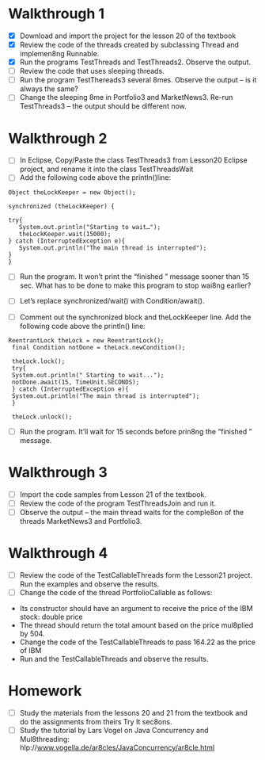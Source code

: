 # Walkthrough	1
- [x] Download	and	import	the	project	for	the	lesson	20	of	the	textbook
- [x] Review		the	code	of	the	threads	created	by	subclassing Thread
  and	implemen8ng	Runnable.
- [x] Run	the	programs	TestThreads and	TestThreads2.	Observe
  the	output.
- [ ] Review	the	code	that	uses	sleeping	threads.
- [ ] Run	the	program	TestThereads3	several	8mes.	Observe	the	output
  –	is	it	always	the	same?
- [ ] Change	the	sleeping	8me	in	Portfolio3	and	MarketNews3.
  Re-run	TestThreads3	–	the	output	should	be	different	now.

# Walkthrough	2
- [ ] In	Eclipse,	Copy/Paste	the	class	TestThreads3	from	Lesson20	Eclipse
  project,		and	rename	it	into	the	class	TestThreadsWait
- [ ] Add	the	following	code		above	the	println()line:

 ```
 Object theLockKeeper = new Object();

 synchronized (theLockKeeper) {
 
 try{
    System.out.println("Starting to wait…");
    theLockKeeper.wait(15000);
 } catch (InterruptedException e){
    System.out.println("The main thread is interrupted");
 }
 }
  ```
- [ ] Run	the	program.		It	won’t	print	the	“finished	”	message	sooner	than	15	sec.
  What	has	to	be	done	to	make	this	program	to	stop	wai8ng	earlier?

- [ ] Let’s	replace	synchronized/wait() with	Condition/await().
- [ ] Comment	out	the	synchronized	block	and	theLockKeeper	line.	Add	the
following	code	above	the	println() line:
```
ReentrantLock theLock = new ReentrantLock();
 final Condition notDone = theLock.newCondition();

 theLock.lock();
 try{
 System.out.println(" Starting to wait...");
 notDone.await(15, TimeUnit.SECONDS);
 } catch (InterruptedException e){
 System.out.println("The main thread is interrupted");
 }

 theLock.unlock();
 ```
- [ ] Run	the	program.		It’ll	wait	for	15	seconds	before	prin8ng
	the	“finished	”	message.

# Walkthrough	3
- [ ] Import	the	code	samples	from	Lesson	21	of	the	textbook.
- [ ] Review	the	code	of	the	program	TestThreadsJoin and	run	it.
- [ ] Observe	the	output	–	the	main	thread	waits	for	the	comple8on	of
  the	threads	MarketNews3	and	Portfolio3.

# Walkthrough	4
- [ ] Review	the	code	of	the	TestCallableThreads form	the
  Lesson21	project.	Run	the	examples	and	observe	the	results.
- [ ] Change	the	code	of	the	thread	PortfolioCallable as	follows:
- Its	constructor	should	have	an	argument	to	receive	the	price	of
  the	IBM	stock:	double	price
- The	thread	should	return	the	total	amount	based	on	the
  									price	mul8plied	by	504.
- Change	the	code	of	the	TestCallableThreads to	pass
  									164.22		as	the	price	of	IBM
- Run	and	the	TestCallableThreads and	observe	the	results.

# Homework
- [ ] Study	the	materials	from	the	lessons	20	and	21	from	the
  textbook	and	do	the	assignments	from	theirs	Try	It	sec8ons.
- [ ] Study	the	tutorial	by	Lars	Vogel	on	Java	Concurrency	and
Mul8threading: hlp://www.vogella.de/ar8cles/JavaConcurrency/ar8cle.html